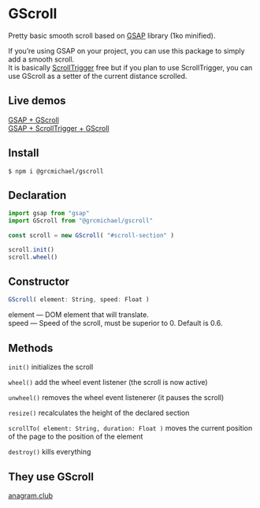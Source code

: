 # GScroll
Pretty basic smooth scroll based on [GSAP](https://greensock.com/) library (1ko minified).

If you’re using GSAP on your project, you can use this package to simply add a smooth scroll.  
It is basically [ScrollTrigger](https://greensock.com/scrolltrigger/) free but if you plan to use ScrollTrigger, you can use GScroll as a setter of the current distance scrolled.

## Live demos
[GSAP + GScroll](http://zert.fr)    
[GSAP + ScrollTrigger + GScroll](http://zert.fr)

## Install 
```
$ npm i @grcmichael/gscroll
```

## Declaration
```js
import gsap from "gsap"
import GScroll from "@grcmichael/gscroll"
  
const scroll = new GScroll( "#scroll-section" )

scroll.init()
scroll.wheel()
```

## Constructor
```js
GScroll( element: String, speed: Float )
```
element — DOM element that will translate.  
speed — Speed of the scroll, must be superior to 0. Default is 0.6.

## Methods
`init()` initializes the scroll

`wheel()` add the wheel event listener (the scroll is now active)

`unwheel()` removes the wheel event listenerer (it pauses the scroll) 

`resize()` recalculates the height of the declared section

`scrollTo( element: String, duration: Float )` moves the current position of the page to the position of the element  

`destroy()` kills everything

## They use GScroll
[anagram.club](https://anagram.club)
